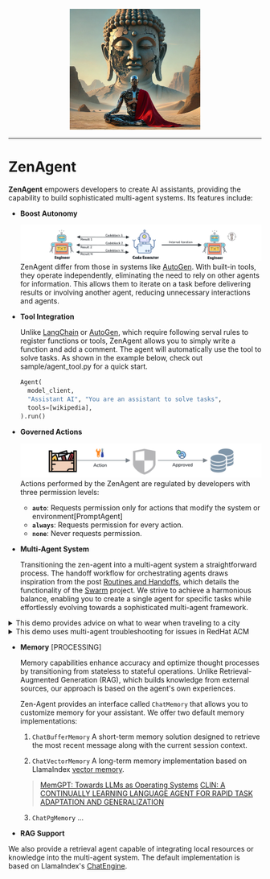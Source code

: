 <p align="center">
  <img src="./asset/zen-agent.png" width="260", height="240" />
</p>

---

# ZenAgent

**ZenAgent** empowers developers to create AI assistants, providing the capability to build sophisticated multi-agent systems. Its features include:

- **Boost Autonomy**

  ![alt text](./asset/autonomy.png)
  ZenAgent differ from those in systems like [AutoGen](https://microsoft.github.io/autogen/0.2/). With built-in tools, they operate independently, eliminating the need to rely on other agents for information. This allows them to iterate on a task before delivering results or involving another agent, reducing unnecessary interactions and agents.

- **Tool Integration**

  Unlike [LangChain](https://python.langchain.com/docs/how_to/custom_tools/) or [AutoGen](https://microsoft.github.io/autogen/0.2/docs/tutorial/tool-use/), which require following serval rules to register functions or tools, ZenAgent allows you to simply write a function and add a comment. The agent will automatically use the tool to solve tasks. As shown in the example below, check out sample/agent_tool.py for a quick start.

  ```python
  Agent(
    model_client,
    "Assistant AI", "You are an assistant to solve tasks",
    tools=[wikipedia],
  ).run()
  ```

- **Governed Actions**

  ![governed action](./asset/action.png)
  Actions performed by the ZenAgent are regulated by developers with three permission levels:  
  - **`auto`**: Requests permission only for actions that modify the system or environment[PromptAgent]
  - **`always`**: Requests permission for every action.  
  - **`none`**: Never requests permission.  

- **Multi-Agent System**

  Transitioning the zen-agent into a multi-agent system a straightforward process. The handoff workflow for orchestrating agents draws inspiration from the post [Routines and Handoffs](https://cookbook.openai.com/examples/orchestrating_agents#executing-routines), which details the functionality of the [Swarm](https://github.com/openai/swarm) project. We strive to achieve a harmonious balance, enabling you to create a single agent for specific tasks while effortlessly evolving towards a sophisticated multi-agent framework.

<details>
<summary>This demo provides advice on what to wear when traveling to a city</summary>

[![Watch the demo](https://asciinema.org/a/686709.svg)](https://asciinema.org/a/686709)

</details>

<details>

<summary>This demo uses multi-agent troubleshooting for issues in RedHat ACM</summary>

#### Cluster Unknown

[![Watch the demo](https://asciinema.org/a/687993.svg)](https://asciinema.org/a/687993)

#### Addons Aren't Created

[![Watch the demo](https://asciinema.org/a/687992.svg)](https://asciinema.org/a/687992)

</details>



- **Memory** [PROCESSING]  

  Memory capabilities enhance accuracy and optimize thought processes by transitioning from stateless to stateful operations. Unlike Retrieval-Augmented Generation (RAG), which builds knowledge from external sources, our approach is based on the agent's own experiences.

  Zen-Agent provides an interface called `ChatMemory` that allows you to customize memory for your assistant. We offer two default memory implementations:

  1. `ChatBufferMemory` A short-term memory solution designed to retrieve the most recent message along with the current session context.

  2. `ChatVectorMemory` A long-term memory implementation based on LlamaIndex [vector memory](https://docs.llamaindex.ai/en/stable/examples/agent/memory/vector_memory/).

  > [MemGPT: Towards LLMs as Operating Systems](https://arxiv.org/pdf/2310.08560)
  > [CLIN: A CONTINUALLY LEARNING LANGUAGE AGENT FOR RAPID TASK ADAPTATION AND GENERALIZATION](https://arxiv.org/pdf/2310.10134)

  3. `ChatPgMemory` ...

- **RAG Support**

We also provide a retrieval agent capable of integrating local resources or knowledge into the multi-agent system. The default implementation is based on LlamaIndex's [ChatEngine](https://docs.llamaindex.ai/en/stable/examples/chat_engine/chat_engine_best/).